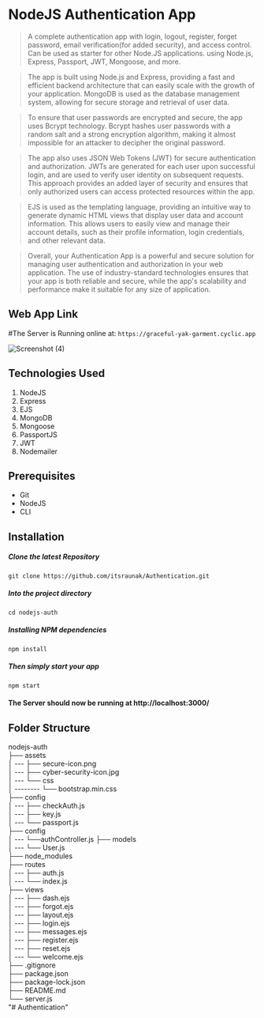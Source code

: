 # NodeJS Authentication App
> A complete authentication app with login, logout, register, forget password, email verification(for added security), and access control. Can be used as starter for other Node.JS applications. using Node.js, Express, Passport, JWT, Mongoose, and more. 

>The app is built using Node.js and Express, providing a fast and efficient backend architecture that can easily scale with the growth of your application. MongoDB is used as the database management system, allowing for secure storage and retrieval of user data.

>To ensure that user passwords are encrypted and secure, the app uses Bcrypt technology. Bcrypt hashes user passwords with a random salt and a strong encryption algorithm, making it almost impossible for an attacker to decipher the original password.

>The app also uses JSON Web Tokens (JWT) for secure authentication and authorization. JWTs are generated for each user upon successful login, and are used to verify user identity on subsequent requests. This approach provides an added layer of security and ensures that only authorized users can access protected resources within the app.

>EJS is used as the templating language, providing an intuitive way to generate dynamic HTML views that display user data and account information. This allows users to easily view and manage their account details, such as their profile information, login credentials, and other relevant data.

>Overall, your Authentication App is a powerful and secure solution for managing user authentication and authorization in your web application. The use of industry-standard technologies ensures that your app is both reliable and secure, while the app's scalability and performance make it suitable for any size of application.

## Web App Link

#The Server is Running online at: `https://graceful-yak-garment.cyclic.app`

![Screenshot (4)](https://user-images.githubusercontent.com/49118089/90341145-b776a900-e01a-11ea-93c8-4f6864a141c1.png)

## Technologies Used
1.  NodeJS
2.  Express
3.  EJS
4.  MongoDB
5.  Mongoose
6.  PassportJS
7.  JWT
8.  Nodemailer


## Prerequisites
- Git
- NodeJS
- CLI

## Installation

##### Clone the latest Repository

`git clone https://github.com/itsraunak/Authentication.git`

##### Into the project directory

`cd nodejs-auth`

##### Installing NPM dependencies

`npm install`

##### Then simply start your app

`npm start`

#### The Server should now be running at http://localhost:3000/

## Folder Structure

nodejs-auth <br>
├── assets <br>
│ --- ├── secure-icon.png <br>
│ --- ├── cyber-security-icon.jpg <br>
│ --- └── css <br>
│ -------- └── bootstrap.min.css <br>
├── config <br>
│ --- ├── checkAuth.js <br>
│ --- ├── key.js <br>
│ --- └── passport.js <br>
├── config <br>
│ --- └──authController.js
├── models <br>
│ --- └── User.js <br>
├── node_modules <br>
├── routes <br>
│ --- ├── auth.js <br>
│ --- └── index.js <br>
├── views <br>
│ --- ├── dash.ejs <br>
│ --- ├── forgot.ejs <br>
│ --- ├── layout.ejs <br>
│ --- ├── login.ejs <br>
│ --- ├── messages.ejs <br>
│ --- ├── register.ejs <br>
│ --- ├── reset.ejs <br>
│ --- └── welcome.ejs <br>
├── .gitignore <br>
├── package.json <br>
├── package-lock.json <br>
├── README.md <br>
└── server.js <br>
"# Authentication" 
